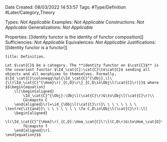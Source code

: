 <div class="topSpace"></div>

Date Created: 08/03/2022 14:53:57
Tags: #Type/Definition #Later/Category_Theory

Types: <i>Not Applicable</i>
Examples: <i>Not Applicable</i>
Constructions: <i>Not Applicable</i>
Generalizations: <i>Not Applicable</i>

Properties: [[Identity functor is the identity of functor composition]]
Sufficiencies: <i>Not Applicable</i>
Equivalences: <i>Not Applicable</i>
Justifications: [[Identity functor is a functor]]

``` ad-Definition
title: Definition.

Let $\cat{C}$ be a category. The **identity functor on $\cat{C}$** is the covariant functor $\Id_\cat{C}:\cat{C}\to\cat{C}$ sending all objects and all morphisms to themselves. Formally, $\Id_\cat{C}\coloneqq\tpl{\Id_\cat{C}^{\Obj},\l\{\l(\Id_\cat{C}^{\Hom}\r)_{C,D}\r\}_{C,D\in\Obj\l(\cat{C}\r)}}$ where
$$\begin{equation}
    \l[\begin{aligned}
        \Id_\cat{C}^{\Obj}:\Obj\l(\cat{C}\r)&\to\Obj\l(\cat{C}\r)\\
        C&\mapsto C
    \end{aligned}\r]=\id_{\Obj\l(\cat{C}\r)}\ \ \ \ \ \ \ \ \textrm{\it{and}}\ \ \ \ \ \ \ \ \fa C,D\in\Obj\l(\cat{C}\r):\l[
    \begin{aligned}
        \l(\Id_\cat{C}^{\Hom}\r)_{C,D}:\Hom_\cat{C}\!\l(C,D\r)&\to\Hom_\cat{D}\l(C,D\r)\\
        f&\mapsto f
    \end{aligned}\r].
\end{equation}$$

```
